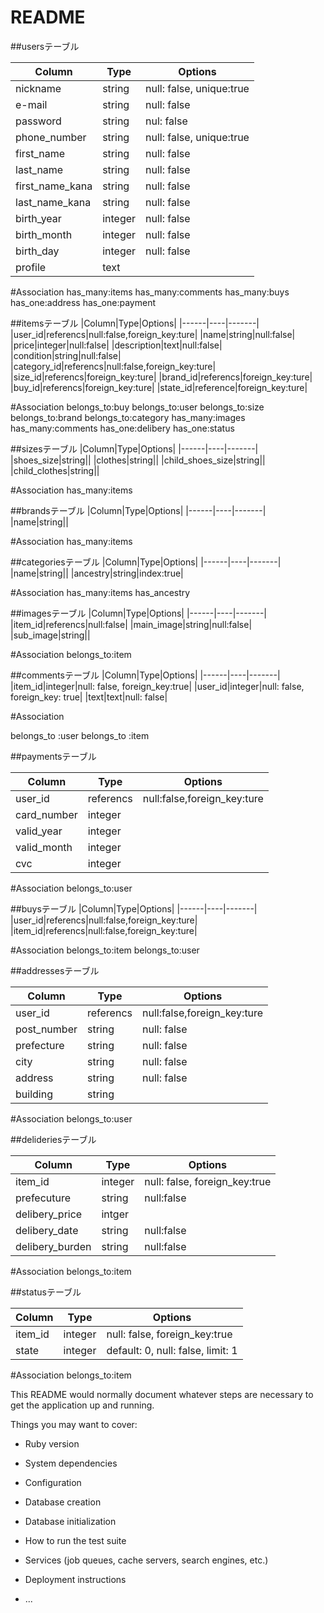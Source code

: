 # README


##usersテーブル

|Column|Type|Options|
|------|----|-------|
|nickname|string|null: false, unique:true|
|e-mail|string|null: false|
|password|string|nul: false|
|phone_number|string|null: false, unique:true|
|first_name|string|null: false|
|last_name|string|null: false|
|first_name_kana|string|null: false|
|last_name_kana|string|null: false|
|birth_year|integer|null: false|
|birth_month|integer|null: false|
|birth_day|integer|null: false|
|profile|text||

#Association
has_many:items
has_many:comments
has_many:buys
has_one:address
has_one:payment



##itemsテーブル
|Column|Type|Options|
|------|----|-------|
|user_id|referencs|null:false,foreign_key:ture|
|name|string|null:false|
|price|integer|null:false|
|description|text|null:false|
|condition|string|null:false|
|category_id|referencs|null:false,foreign_key:ture|
|size_id|referencs|foreign_key:ture|
|brand_id|referencs|foreign_key:ture|
|buy_id|referencs|foreign_key:ture|
|state_id|reference|foreign_key:ture|



#Association
belongs_to:buy
belongs_to:user
belongs_to:size
belongs_to:brand
belongs_to:category
has_many:images
has_many:comments
has_one:delibery
has_one:status



##sizesテーブル
|Column|Type|Options|
|------|----|-------|
|shoes_size|string||
|clothes|string||
|child_shoes_size|string||
|child_clothes|string||

#Association
has_many:items




##brandsテーブル
|Column|Type|Options|
|------|----|-------|
|name|string||

#Association
has_many:items



##categoriesテーブル
|Column|Type|Options|
|------|----|-------|
|name|string||
|ancestry|string|index:true|

#Association
has_many:items
has_ancestry



##imagesテーブル
|Column|Type|Options|
|------|----|-------|
|item_id|referencs|null:false|
|main_image|string|null:false|
|sub_image|string||

#Association
belongs_to:item



##commentsテーブル
 |Column|Type|Options|
 |------|----|-------|
 |item_id|integer|null: false, foreign_key:true|
 |user_id|integer|null: false, foreign_key: true|
 |text|text|null: false|

#Association

belongs_to :user 
belongs_to :item

##paymentsテーブル

|Column|Type|Options|
|------|----|-------|
|user_id|referencs|null:false,foreign_key:ture|
|card_number|integer||
|valid_year|integer||
|valid_month|integer||
|cvc|integer||

#Association
belongs_to:user

##buysテーブル
|Column|Type|Options|
|------|----|-------|
|user_id|referencs|null:false,foreign_key:ture|
|item_id|referencs|null:false,foreign_key:ture|


#Association
belongs_to:item
belongs_to:user


##addressesテーブル

|Column|Type|Options|
|------|----|-------|
|user_id|referencs|null:false,foreign_key:ture|
|post_number|string|null: false|
|prefecture|string|null: false|
|city|string|null: false|
|address|string|null: false|
|building|string||

#Association
belongs_to:user



##delideriesテーブル

|Column|Type|Options|
|------|----|-------|
|item_id|integer|null: false, foreign_key:true|
|prefecuture|string|null:false|
|delibery_price|intger||null:false|
|delibery_date|string|null:false|
|delibery_burden|string|null:false|

#Association
belongs_to:item


##statusテーブル

|Column|Type|Options|
|------|----|-------|
|item_id|integer|null: false, foreign_key:true|
|state|integer|default: 0, null: false, limit: 1|

#Association
belongs_to:item




This README would normally document whatever steps are necessary to get the
application up and running.

Things you may want to cover:

* Ruby version

* System dependencies

* Configuration

* Database creation

* Database initialization

* How to run the test suite

* Services (job queues, cache servers, search engines, etc.)

* Deployment instructions

* ...
